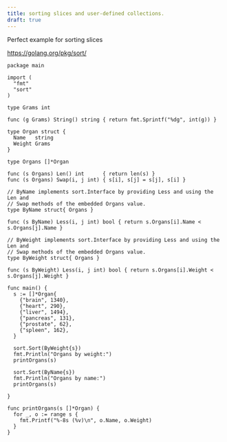 ```yaml
---
title: sorting slices and user-defined collections.
draft: true
---
```


Perfect example for sorting slices

https://golang.org/pkg/sort/

    package main

    import (
      "fmt"
      "sort"
    )

    type Grams int

    func (g Grams) String() string { return fmt.Sprintf("%dg", int(g)) }

    type Organ struct {
      Name   string
      Weight Grams
    }

    type Organs []*Organ

    func (s Organs) Len() int      { return len(s) }
    func (s Organs) Swap(i, j int) { s[i], s[j] = s[j], s[i] }

    // ByName implements sort.Interface by providing Less and using the Len and
    // Swap methods of the embedded Organs value.
    type ByName struct{ Organs }

    func (s ByName) Less(i, j int) bool { return s.Organs[i].Name < s.Organs[j].Name }

    // ByWeight implements sort.Interface by providing Less and using the Len and
    // Swap methods of the embedded Organs value.
    type ByWeight struct{ Organs }

    func (s ByWeight) Less(i, j int) bool { return s.Organs[i].Weight < s.Organs[j].Weight }

    func main() {
      s := []*Organ{
        {"brain", 1340},
        {"heart", 290},
        {"liver", 1494},
        {"pancreas", 131},
        {"prostate", 62},
        {"spleen", 162},
      }

      sort.Sort(ByWeight{s})
      fmt.Println("Organs by weight:")
      printOrgans(s)

      sort.Sort(ByName{s})
      fmt.Println("Organs by name:")
      printOrgans(s)

    }

    func printOrgans(s []*Organ) {
      for _, o := range s {
        fmt.Printf("%-8s (%v)\n", o.Name, o.Weight)
      }
    }
